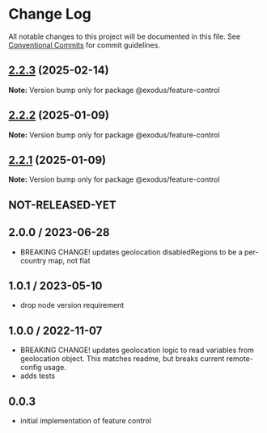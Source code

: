 # Change Log

All notable changes to this project will be documented in this file.
See [Conventional Commits](https://conventionalcommits.org) for commit guidelines.

## [2.2.3](https://github.com/ExodusMovement/exodus-hydra/compare/@exodus/feature-control@2.2.2...@exodus/feature-control@2.2.3) (2025-02-14)

**Note:** Version bump only for package @exodus/feature-control

## [2.2.2](https://github.com/ExodusMovement/exodus-hydra/compare/@exodus/feature-control@2.2.0...@exodus/feature-control@2.2.2) (2025-01-09)

**Note:** Version bump only for package @exodus/feature-control

## [2.2.1](https://github.com/ExodusMovement/exodus-hydra/compare/@exodus/feature-control@2.2.0...@exodus/feature-control@2.2.1) (2025-01-09)

**Note:** Version bump only for package @exodus/feature-control

## NOT-RELEASED-YET

## 2.0.0 / 2023-06-28

- BREAKING CHANGE! updates geolocation disabledRegions to be a per-country map, not flat

## 1.0.1 / 2023-05-10

- drop node version requirement

## 1.0.0 / 2022-11-07

- BREAKING CHANGE! updates geolocation logic to read variables from geolocation object. This matches readme, but breaks current remote-config usage.
- adds tests

## 0.0.3

- initial implementation of feature control
